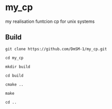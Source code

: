 # my_cp
my realisation funtcion cp for unix systems

## Build

```
git clone https://github.com/DmSM-1/my_cp.git

cd my_cp

mkdir build

cd build

cmake ..

make

cd ..
```
